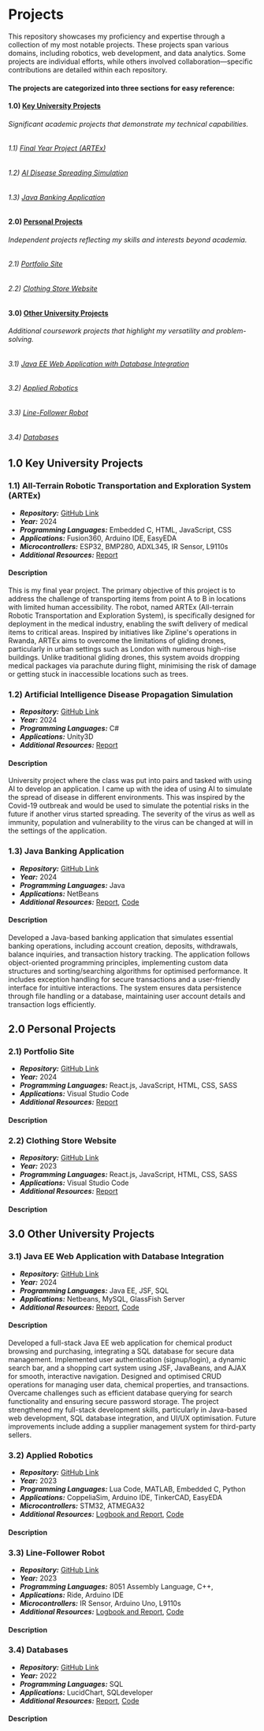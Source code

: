 # Projects
This repository showcases my proficiency and expertise through a collection of my most notable projects. These projects span various domains, including robotics, web development, and data analytics. Some projects are individual efforts, while others involved collaboration—specific contributions are detailed within each repository.

#### The projects are categorized into three sections for easy reference:

#### 1.0) **[Key University Projects](https://github.com/SamuelAkintomide/Portfolio/tree/main?tab=readme-ov-file#10-key-university-projects)**  
###### *Significant academic projects that demonstrate my technical capabilities.*
###### 1.1) [Final Year Project (ARTEx)](https://github.com/SamuelAkintomide/Portfolio/tree/main?tab=readme-ov-file#11-all-terrain-robotic-transportation-and-exploration-system-artex)
###### 1.2) [AI Disease Spreading Simulation](https://github.com/SamuelAkintomide/Portfolio/tree/main?tab=readme-ov-file#12-artificial-intelligence-disease-propagation-simulation)
###### 1.3) [Java Banking Application](https://github.com/SamuelAkintomide/Portfolio/tree/main?tab=readme-ov-file#12-artificial-intelligence-disease-propagation-simulation) 
#### 2.0) **[Personal Projects](https://github.com/SamuelAkintomide/Portfolio/tree/main?tab=readme-ov-file#20-personal-projects)** 
###### *Independent projects reflecting my skills and interests beyond academia.*
###### 2.1) [Portfolio Site](https://github.com/SamuelAkintomide/Portfolio/tree/main?tab=readme-ov-file#21-portfolio-site)
###### 2.2) [Clothing Store Website](https://github.com/SamuelAkintomide/Portfolio/tree/main?tab=readme-ov-file#22-clothing-store-website)
#### 3.0) **[Other University Projects](https://github.com/SamuelAkintomide/Portfolio/tree/main?tab=readme-ov-file#30-other-university-projects)** 
###### *Additional coursework projects that highlight my versatility and problem-solving.*
###### 3.1) [Java EE Web Application with Database Integration](https://github.com/SamuelAkintomide/Portfolio/tree/main?tab=readme-ov-file#31-java-ee-web-application-with-database-integration)
###### 3.2) [Applied Robotics](https://github.com/SamuelAkintomide/Portfolio/tree/main?tab=readme-ov-file#32-applied-robotics)
###### 3.3) [Line-Follower Robot](https://github.com/SamuelAkintomide/Portfolio/tree/main?tab=readme-ov-file#33-line-follower-robot)
###### 3.4) [Databases](https://github.com/SamuelAkintomide/Portfolio/tree/main?tab=readme-ov-file#34-databases)

## 1.0 Key University Projects

### 1.1) All-Terrain Robotic Transportation and Exploration System (ARTEx)

- ***Repository:*** [GitHub Link](https://github.com/SamuelAkintomide/ARTEx)
- ***Year:*** 2024
- ***Programming Languages:*** Embedded C, HTML, JavaScript, CSS
- ***Applications:*** Fusion360, Arduino IDE, EasyEDA
- ***Microcontrollers:*** ESP32, BMP280, ADXL345, IR Sensor, L9110s
- ***Additional Resources:*** [Report](https://github.com/SamuelAkintomide/ARTEx/blob/main/Shortened%20Final%20Year%20Report.pdf)
  
#### Description

This is my final year project. The primary objective of this project is to address the challenge of transporting items from point A to B in locations with limited human accessibility. The robot, named ARTEx (All-terrain Robotic Transportation and Exploration System), is specifically designed for deployment in the medical industry, enabling the swift delivery of medical items to critical areas. Inspired by initiatives like Zipline's operations in Rwanda, ARTEx aims to overcome the limitations of gliding drones, particularly in urban settings such as London with numerous high-rise buildings. Unlike traditional gliding drones, this system avoids dropping medical packages via parachute during flight, minimising the risk of damage or getting stuck in inaccessible locations such as trees.

### 1.2) Artificial Intelligence Disease Propagation Simulation

- ***Repository:*** [GitHub Link](https://github.com/SamuelAkintomide/AIDiseaseSimulation)
- ***Year:*** 2024
- ***Programming Languages:*** C#
- ***Applications:*** Unity3D
- ***Additional Resources:*** [Report]()
  
#### Description
University project where the class was put into pairs and tasked with using AI to develop an application. I came up with the idea of using AI to simulate the spread of disease in different environments. This was inspired by the Covid-19 outbreak and would be used to simulate the potential risks in the future if another virus started spreading. The severity of the virus as well as immunity, population and vulnerability to the virus can be changed at will in the settings of the application. 

### 1.3) Java Banking Application

- ***Repository:*** [GitHub Link](https://github.com/SamuelAkintomide/JavaEEBank/tree/main)
- ***Year:*** 2024
- ***Programming Languages:*** Java
- ***Applications:*** NetBeans
- ***Additional Resources:*** [Report](), [Code]()
  
#### Description
Developed a Java-based banking application that simulates essential banking operations, including account creation, deposits, withdrawals, balance inquiries, and transaction history tracking. The application follows object-oriented programming principles, implementing custom data structures and sorting/searching algorithms for optimised performance. It includes exception handling for secure transactions and a user-friendly interface for intuitive interactions. The system ensures data persistence through file handling or a database, maintaining user account details and transaction logs efficiently.

## 2.0 Personal Projects
### 2.1) Portfolio Site

- ***Repository:*** [GitHub Link](https://github.com/SamuelAkintomide/SamuelAkintomide.github.io)
- ***Year:*** 2024
- ***Programming Languages:*** React.js, JavaScript, HTML, CSS, SASS
- ***Applications:*** Visual Studio Code
- ***Additional Resources:*** [Report]()
  
#### Description

### 2.2) Clothing Store Website

- ***Repository:*** [GitHub Link](https://github.com/SamuelAkintomide/SamClothingStore/tree/main)
- ***Year:*** 2023
- ***Programming Languages:*** React.js, JavaScript, HTML, CSS, SASS
- ***Applications:*** Visual Studio Code
- ***Additional Resources:*** [Report]()

#### Description

## 3.0 Other University Projects

### 3.1) Java EE Web Application with Database Integration

- ***Repository:*** [GitHub Link](https://github.com/SamuelAkintomide/JavaWebApp)
- ***Year:*** 2024
- ***Programming Languages:*** Java EE, JSF, SQL
- ***Applications:*** Netbeans, MySQL, GlassFish Server
- ***Additional Resources:*** [Report](), [Code]()
  
#### Description
Developed a full-stack Java EE web application for chemical product browsing and purchasing, integrating a SQL database for secure data management. Implemented user authentication (signup/login), a dynamic search bar, and a shopping cart system using JSF, JavaBeans, and AJAX for smooth, interactive navigation. Designed and optimised CRUD operations for managing user data, chemical properties, and transactions. Overcame challenges such as efficient database querying for search functionality and ensuring secure password storage. The project strengthened my full-stack development skills, particularly in Java-based web development, SQL database integration, and UI/UX optimisation. Future improvements include adding a supplier management system for third-party sellers.

### 3.2) Applied Robotics 

- ***Repository:*** [GitHub Link](https://github.com/SamuelAkintomide/)
- ***Year:*** 2023
- ***Programming Languages:*** Lua Code, MATLAB, Embedded C, Python
- ***Applications:*** CoppeliaSim, Arduino IDE, TinkerCAD, EasyEDA
- ***Microcontrollers:*** STM32, ATMEGA32
- ***Additional Resources:*** [Logbook and Report](), [Code]()
  
#### Description

### 3.3) Line-Follower Robot 

- ***Repository:*** [GitHub Link](https://github.com/SamuelAkintomide/)
- ***Year:*** 2023
- ***Programming Languages:*** 8051 Assembly Language, C++, 
- ***Applications:*** Ride, Arduino IDE
- ***Microcontrollers:*** IR Sensor, Arduino Uno, L9110s
- ***Additional Resources:*** [Logbook and Report](), [Code]()
  
#### Description

### 3.4) Databases

- ***Repository:*** [GitHub Link](https://github.com/SamuelAkintomide/)
- ***Year:*** 2022
- ***Programming Languages:*** SQL
- ***Applications:*** LucidChart, SQLdeveloper
- ***Additional Resources:*** [Report](), [Code]()
  
#### Description
